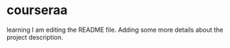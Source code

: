 # courseraa
learning
I am editing the README file. Adding some more details about the project description.
